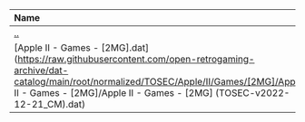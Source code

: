 |Name|Size|
|:---|---:|
|[..](../index.html)|DIR|
|[Apple II - Games - [2MG].dat](https://raw.githubusercontent.com/open-retrogaming-archive/dat-catalog/main/root/normalized/TOSEC/Apple/II/Games/[2MG]/Apple II - Games - [2MG]/Apple II - Games - [2MG] (TOSEC-v2022-12-21_CM).dat)|3091|
